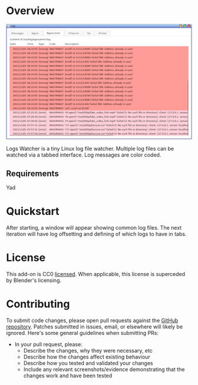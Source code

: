 # Overview
[![screenshot](https://github.com/w00fpack/Logs_Watcher/blob/main/screenshots/main.png)](https://raw.github.com/wiki/w00fpack/Logs_Watcher/blob/main/screenshots/main.png)

Logs Watcher is a tiny Linux log file watcher.  Multiple log files can be watched via a tabbed interface.  Log messages are color coded.

## Requirements
Yad

# Quickstart

After starting, a window will appear showing common log files.  The next iteration will have log offsetting and defining of which logs to have in tabs.

# License

This add-on is CC0 [licensed](https://github.com/w00fpack/Logs_Watcher/LICENSE).  When applicable, this license is superceded by Blender's licensing.

# Contributing

To submit code changes, please open pull requests against the [GitHub repository](https://github.com/w00fpack/Logs_Watcher/). Patches submitted in issues, email, or elsewhere will likely be ignored. Here's some general guidelines when submitting PRs:

 * In your pull request, please:
   * Describe the changes, why they were necessary, etc
   * Describe how the changes affect existing behaviour
   * Describe how you tested and validated your changes
   * Include any relevant screenshots/evidence demonstrating that the changes work and have been tested

